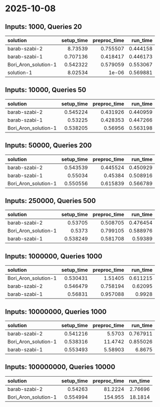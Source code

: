 # 2025-10-08

## Inputs: 1000, Queries 20

| solution             |   setup_time |   preproc_time |   run_time |
|:---------------------|-------------:|---------------:|-----------:|
| barab-szabi-2        |     8.73539  |       0.755507 |   0.444158 |
| barab-szabi-1        |     0.707136 |       0.418417 |   0.446173 |
| Bori_Aron_solution-1 |     0.542322 |       0.579059 |   0.553067 |
| solution-1           |     8.02534  |       1e-06    |   0.569881 |

## Inputs: 10000, Queries 50

| solution             |   setup_time |   preproc_time |   run_time |
|:---------------------|-------------:|---------------:|-----------:|
| barab-szabi-2        |     0.545224 |       0.431926 |   0.440959 |
| barab-szabi-1        |     0.53225  |       0.428353 |   0.447266 |
| Bori_Aron_solution-1 |     0.538205 |       0.56956  |   0.563198 |

## Inputs: 50000, Queries 200

| solution             |   setup_time |   preproc_time |   run_time |
|:---------------------|-------------:|---------------:|-----------:|
| barab-szabi-2        |     0.543539 |       0.445524 |   0.450929 |
| barab-szabi-1        |     0.55034  |       0.45384  |   0.508916 |
| Bori_Aron_solution-1 |     0.550556 |       0.615839 |   0.566789 |

## Inputs: 250000, Queries 500

| solution             |   setup_time |   preproc_time |   run_time |
|:---------------------|-------------:|---------------:|-----------:|
| barab-szabi-2        |     0.53705  |       0.508705 |   0.476454 |
| Bori_Aron_solution-1 |     0.5373   |       0.799105 |   0.588976 |
| barab-szabi-1        |     0.538249 |       0.581708 |   0.59389  |

## Inputs: 1000000, Queries 1000

| solution             |   setup_time |   preproc_time |   run_time |
|:---------------------|-------------:|---------------:|-----------:|
| Bori_Aron_solution-1 |     0.530431 |       1.51405  |   0.611215 |
| barab-szabi-2        |     0.546479 |       0.758194 |   0.62095  |
| barab-szabi-1        |     0.56831  |       0.957088 |   0.9928   |

## Inputs: 10000000, Queries 1000

| solution             |   setup_time |   preproc_time |   run_time |
|:---------------------|-------------:|---------------:|-----------:|
| barab-szabi-2        |     0.541216 |        5.5703  |   0.767911 |
| Bori_Aron_solution-1 |     0.538316 |       11.4742  |   0.855026 |
| barab-szabi-1        |     0.553493 |        5.58903 |   6.8675   |

## Inputs: 100000000, Queries 10000

| solution             |   setup_time |   preproc_time |   run_time |
|:---------------------|-------------:|---------------:|-----------:|
| barab-szabi-2        |     0.54263  |        81.2224 |    2.76696 |
| Bori_Aron_solution-1 |     0.554994 |       154.955  |   18.1814  |